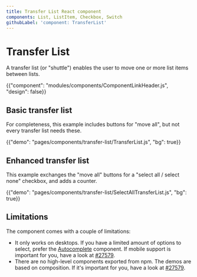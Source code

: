 ```yaml
---
title: Transfer List React component
components: List, ListItem, Checkbox, Switch
githubLabel: 'component: TransferList'
---
```


# Transfer List

<p class="description">A transfer list (or "shuttle") enables the user to move one or more list items between lists.</p>

{{"component": "modules/components/ComponentLinkHeader.js", "design": false}}

## Basic transfer list

For completeness, this example includes buttons for "move all", but not every transfer list needs these.

{{"demo": "pages/components/transfer-list/TransferList.js", "bg": true}}

## Enhanced transfer list

This example exchanges the "move all" buttons for a "select all / select none" checkbox, and adds a counter.

{{"demo": "pages/components/transfer-list/SelectAllTransferList.js", "bg": true}}

## Limitations

The component comes with a couple of limitations:

- It only works on desktops.
  If you have a limited amount of options to select, prefer the [Autocomplete](/components/autocomplete/) component.
  If mobile support is important for you, have a look at [#27579](https://github.com/mui-org/material-ui/issues/27579).
- There are no high-level components exported from npm. The demos are based on composition.
  If it's important for you, have a look at [#27579](https://github.com/mui-org/material-ui/issues/27579).
